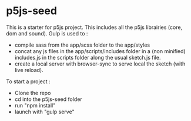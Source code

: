 # p5js-seed

This is a starter for p5js project. This includes all the p5js librairies (core, dom and sound).
Gulp is used to :
- compile sass from the app/scss folder to the app/styles
- concat any js files in the app/scripts/includes folder in a (non minified) includes.js in the scripts folder along the usual sketch.js file.
- create a local server with browser-sync to serve local the sketch (with live reload).

To start a project : 
- Clone the repo
- cd into the p5js-seed folder
- run "npm install"
- launch with "gulp serve"
